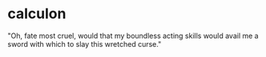# calculon
"Oh, fate most cruel, would that my boundless acting skills would avail mе a sword with which to slay this wretched curse."
